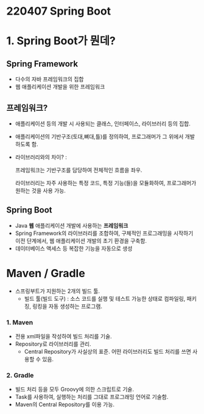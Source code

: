 # 220407 Spring Boot

# 1. Spring Boot가 뭔데?

## Spring Framework

- 다수의 자바 프레임워크의 집합
- 웹 애플리케이션 개발을 위한 프레임워크

## 프레임워크?

- 애플리케이션 등의 개발 시 사용되는 클래스, 인터페이스, 라이브러리 등의 집합.
- 애플리케이션의 기반구조(토대,뼈대,틀)를 정의하여, 프로그래머가 그 위에서 개발하도록 함.
- 라이브러리와의 차이? :
    
    프레임워크는 기반구조를 담당하여 전체적인 흐름을 좌우. 
    
    라이브러리는 자주 사용하는 특정 코드, 특정 기능(들)을 모듈화하여, 프로그래머가 원하는 것을 사용 가능.
    

## Spring Boot

- Java **웹** 애플리케이션 개발에 사용하는 **프레임워크**
- Spring Framework의 라이브러리를 조합하여, 구체적인 프로그래밍을 시작하기 이전 단계에서, 웹 애플리케이션 개발의 초기 환경을 구축함.
- 데이터베이스 액세스 등 복잡한 기능을 자동으로 생성

# Maven / Gradle

- 스프링부트가 지원하는 2개의 빌드 툴.
    - 빌드 툴(빌드 도구) : 소스 코드를 실행 및 테스트 가능한 상태로 컴파일링, 패키징, 링킹을 자동 생성하는 프로그램.

### 1. Maven

- 전용 xml파일을 작성하여 빌드 처리를 기술.
- Repository로 라이브러리를 관리.
    - Central Repository가 사실상의 표준. 어떤 라이브러리도 빌드 처리를 쓰면 사용할 수 있음.

### 2. Gradle

- 빌드 처리 등을 모두 Groovy에 의한 스크립트로 기술.
- Task를 사용하여, 실행하는 처리를 그대로 프로그래밍 언어로 기술함.
- Maven의 Central Repository를 이용 가능.